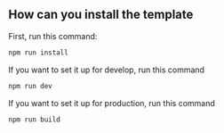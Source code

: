 ## How can you install the template

First, run this command:

```bash
npm run install
```

If you want to set it up for develop, run this command

```bash
npm run dev
```

If you want to set it up for production, run this command

```bash
npm run build
```